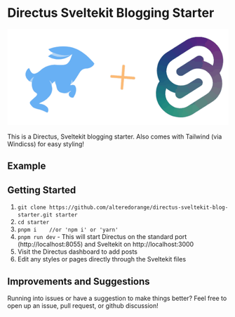 # Directus Sveltekit Blogging Starter
<p align="center">
<img  src="./directus-svelte.gif" alt="directus + svelte logos">
</p>

This is a Directus, Sveltekit blogging starter. Also comes with Tailwind (via Windicss) for easy styling!

## Example

## Getting Started
1. `git clone https://github.com/alteredorange/directus-sveltekit-blog-starter.git starter`
2. `cd starter`
3. `pnpm i    //or 'npm i' or 'yarn'`
4. `pnpm run dev` - This will start Directus on the standard port (http://localhost:8055) and Sveltekit on http://localhost:3000
5. Visit the Directus dashboard to add posts
6. Edit any styles or pages directly through the Sveltekit files


## Improvements and Suggestions
Running into issues or have a suggestion to make things better? Feel free to open up an issue, pull request, or github discussion!
